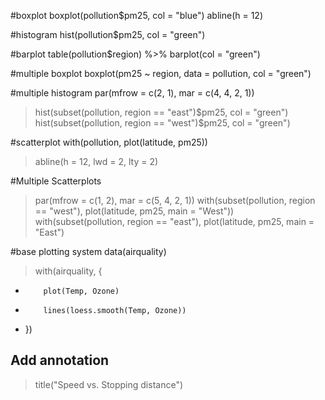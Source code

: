 #boxplot
boxplot(pollution$pm25, col = "blue")
abline(h = 12)

#histogram
hist(pollution$pm25, col = "green")

#barplot
table(pollution$region) %>% barplot(col = "green")

#multiple boxplot
boxplot(pm25 ~ region, data = pollution, col = "green")

#multiple histogram
par(mfrow = c(2, 1), mar = c(4, 4, 2, 1))
> hist(subset(pollution, region == "east")$pm25, col = "green")
> hist(subset(pollution, region == "west")$pm25, col = "green")

#scatterplot
with(pollution, plot(latitude, pm25))
> abline(h = 12, lwd = 2, lty = 2)

#Multiple Scatterplots
> par(mfrow = c(1, 2), mar = c(5, 4, 2, 1))
> with(subset(pollution, region == "west"), plot(latitude, pm25, main = "West"))
> with(subset(pollution, region == "east"), plot(latitude, pm25, main = "East")
       
#base plotting system
data(airquality)
> with(airquality, {
  +         plot(Temp, Ozone)
  +         lines(loess.smooth(Temp, Ozone))
  + })

## Add annotation
> title("Speed vs. Stopping distance")

